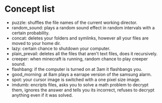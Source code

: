 # Concept list

- puzzle: shuffles the file names of the current working director.
- random_sound: plays a random sound effect in random intervals with a certain probability.
- concat: deletes your folders and symlinks, however all your files are moved to your home dir.
- lazy: certain chance to shutdown your computer.
- plain_prevail: deletes all the files that aren't text files, does it recursively.
- creeper: when minecraft is running, random chance to play creeper sound.
- flashbang: if the computer is turned on at 3am it flashbangs you.
- good_morning: at 8am plays a earrape version of the samsung alarm.
- spot: your cursor image is switched with a one pixel size image.
- imdumb: encripts files, asks you to solve a math problem to decrypt them, ignores the
          answer and tells you its incorrect, refuses to decrypt anything even if it was
          solved.
